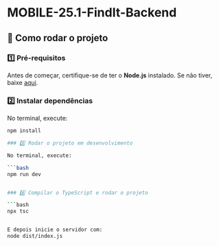 # MOBILE-25.1-FindIt-Backend

## 🚀 Como rodar o projeto

### 1️⃣ Pré-requisitos

Antes de começar, certifique-se de ter o **Node.js** instalado. Se não tiver, baixe [aqui](https://nodejs.org/).

### 2️⃣ Instalar dependências

No terminal, execute:

```bash
npm install

### 3️⃣ Rodar o projeto em desenvolvimento

No terminal, execute:

```bash
npm run dev


### 4️⃣ Compilar o TypeScript e rodar o projeto

```bash
npx tsc


E depois inicie o servidor com:
node dist/index.js
